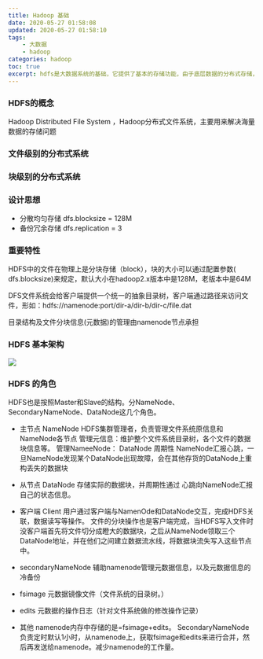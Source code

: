 ```yaml
---
title: Hadoop 基础
date: 2020-05-27 01:58:08
updated: 2020-05-27 01:58:10
tags: 
    - 大数据
    - hadoop
categories: hadoop
toc: true
excerpt: hdfs是大数据系统的基础，它提供了基本的存储功能，由于底层数据的分布式存储，上层任务也可以利用数据的本地性进行分布式计算。hdfs思想上很简单，就是namenode负责数据存储位置的记录，datanode负责数据的存储。使用者client会先访问namenode询问数据存在哪，然后去datanode存储；写流程也基本类似，会先在namenode上询问写到哪，然后把数据存储到对应的datanode上。所以namenode作为整个系统的灵魂，一旦它挂掉了，整个系统也就无法使用了。在运维中，针对namenode的高可用变得十分关键。
---
```


### HDFS的概念
Hadoop Distributed File System ，Hadoop分布式文件系统，主要用来解决海量数据的存储问题

### 文件级别的分布式系统

### 块级别的分布式系统


### 设计思想
- 分散均匀存储 dfs.blocksize = 128M
- 备份冗余存储 dfs.replication = 3

### 重要特性

HDFS中的文件在物理上是分块存储（block），块的大小可以通过配置参数( dfs.blocksize)来规定，默认大小在hadoop2.x版本中是128M，老版本中是64M

DFS文件系统会给客户端提供一个统一的抽象目录树，客户端通过路径来访问文件，形如：hdfs://namenode:port/dir-a/dir-b/dir-c/file.dat

目录结构及文件分块信息(元数据)的管理由namenode节点承担


### HDFS 基本架构
![](https://static.studytime.xin/article/20200528010514.png)


### HDFS 的角色

HDFS也是按照Master和Slave的结构。分NameNode、SecondaryNameNode、DataNode这几个角色。

- 主节点 NameNode
HDFS集群管理者，负责管理文件系统原信息和NameNode各节点
管理元信息：维护整个文件系统目录树，各个文件的数据块信息等。
管理NameeNode： DataNode 周期性 NameNode汇报心跳，一旦NameNode发现某个DataNode出现故障，会在其他存货的DataNode上重构丢失的数据块

- 从节点 DataNode
存储实际的数据块，并周期性通过 心跳向NameNode汇报自己的状态信息。

- 客户端 Client
用户通过客户端与NamenOde和DataNode交互，完成HDFS关联，数据读写等操作。
文件的分块操作也是客户端完成，当HDFS写入文件时没客户端首先将文件切分成瞪大的数据块，之后从NameNode领取三个DataNode地址，并在他们之间建立数据流水线，将数据块流失写入这些节点中。

- secondaryNameNode
辅助namenode管理元数据信息，以及元数据信息的冷备份

- fsimage
元数据镜像文件（文件系统的目录树。）

- edits
元数据的操作日志（针对文件系统做的修改操作记录）

- 其他
namenode内存中存储的是=fsimage+edits。
SecondaryNameNode负责定时默认1小时，从namenode上，获取fsimage和edits来进行合并，然后再发送给namenode。减少namenode的工作量。
